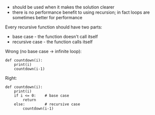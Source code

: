 * should be used when it makes the solution clearer
* there is no performance benefit to using recursion; in fact loops are sometimes better for performance

Every recursive function should have two parts:

* base case - the function doesn't call itself
* recursive case - the function calls itself

Wrong (no base case -> infinite loop):

```
def countdown(i):
    print(i)
    countdown(i-1)
```

Right:

```
def countdown(i):
    print(i)
    if i <= 0:    # base case
        return
    else:         # recursive case
        countdown(i-1)
```
